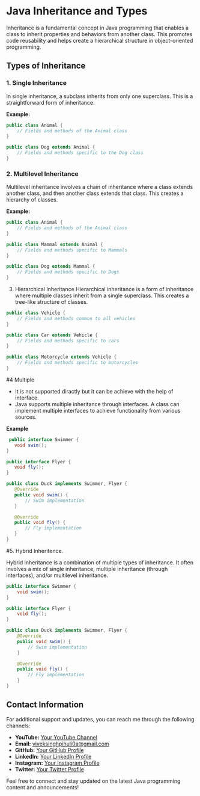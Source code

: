 # Java Inheritance and Types

Inheritance is a fundamental concept in Java programming that enables a class to inherit properties and behaviors from another class. This promotes code reusability and helps create a hierarchical structure in object-oriented programming.

## Types of Inheritance

### 1. Single Inheritance

In single inheritance, a subclass inherits from only one superclass. This is a straightforward form of inheritance.

**Example:**
```java
public class Animal {
    // Fields and methods of the Animal class
}

public class Dog extends Animal {
    // Fields and methods specific to the Dog class
}
```
### 2. Multilevel Inheritance

Multilevel inheritance involves a chain of inheritance where a class extends another class, and then another class extends that class. This creates a hierarchy of classes.

 **Example:**
```java
public class Animal {
    // Fields and methods of the Animal class
}

public class Mammal extends Animal {
    // Fields and methods specific to Mammals
}

public class Dog extends Mammal {
    // Fields and methods specific to Dogs
}
```
3. Hierarchical Inheritance
Hierarchical inheritance is a form of inheritance where multiple classes inherit from a single superclass. This creates a tree-like structure of classes.

```java
public class Vehicle {
    // Fields and methods common to all vehicles
}

public class Car extends Vehicle {
    // Fields and methods specific to cars
}

public class Motorcycle extends Vehicle {
    // Fields and methods specific to motorcycles
}
```
#4 Multiple
- It is not supported diractly but it can be achieve with the help of interface.
- Java supports multiple inheritance through interfaces. A class can implement multiple interfaces to achieve functionality from various sources.


**Example**
 ```java
  public interface Swimmer {
    void swim();
}

public interface Flyer {
    void fly();
}

public class Duck implements Swimmer, Flyer {
    @Override
    public void swim() {
        // Swim implementation
    }

    @Override
    public void fly() {
        // Fly implementation
    }
}
```

#5. Hybrid Inheritence.

Hybrid inheritance is a combination of multiple types of inheritance. It often involves a mix of single inheritance, multiple inheritance (through interfaces), and/or multilevel inheritance.

```java
public interface Swimmer {
    void swim();
}

public interface Flyer {
    void fly();
}

public class Duck implements Swimmer, Flyer {
    @Override
    public void swim() {
        // Swim implementation
    }

    @Override
    public void fly() {
        // Fly implementation
    }
}
```

## Contact Information

For additional support and updates, you can reach me through the following channels:

- **YouTube:** [Your YouTube Channel](https://www.youtube.com/channel/UClhKtACVRfHeYcDiAxngZpQ)
- **Email:** viveksinghpihuli0a@gmail.com
- **GitHub:** [Your GitHub Profile](https://github.com/Bholuvivek)
- **LinkedIn:** [Your LinkedIn Profile](https://www.linkedin.com/in/vivekbholu)
- **Instagram:** [Your Instagram Profile](https://www.instagram.com/thevivekbholu)
- **Twitter:** [Your Twitter Profile](https://twitter.com/Bholuvivek)

Feel free to connect and stay updated on the latest Java programming content and announcements!
